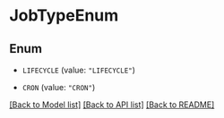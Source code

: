 # JobTypeEnum

## Enum


* `LIFECYCLE` (value: `"LIFECYCLE"`)

* `CRON` (value: `"CRON"`)


[[Back to Model list]](../README.md#documentation-for-models) [[Back to API list]](../README.md#documentation-for-api-endpoints) [[Back to README]](../README.md)



